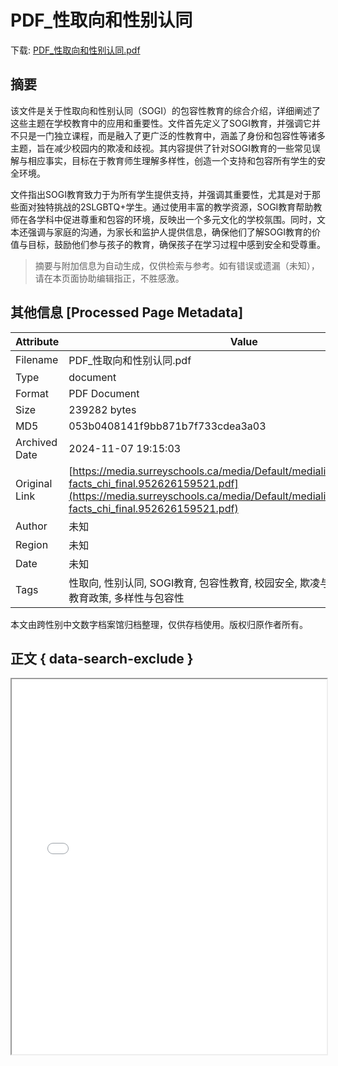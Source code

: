 # PDF_性取向和性别认同

<!-- tcd_download_link -->
下载: <a href="../PDF_性取向和性别认同.pdf" download>PDF_性取向和性别认同.pdf</a>
<!-- tcd_download_link_end -->

## 摘要

<!-- tcd_abstract -->
该文件是关于性取向和性别认同（SOGI）的包容性教育的综合介绍，详细阐述了这些主题在学校教育中的应用和重要性。文件首先定义了SOGI教育，并强调它并不只是一门独立课程，而是融入了更广泛的性教育中，涵盖了身份和包容性等诸多主题，旨在减少校园内的欺凌和歧视。其内容提供了针对SOGI教育的一些常见误解与相应事实，目标在于教育师生理解多样性，创造一个支持和包容所有学生的安全环境。

文件指出SOGI教育致力于为所有学生提供支持，并强调其重要性，尤其是对于那些面对独特挑战的2SLGBTQ+学生。通过使用丰富的教学资源，SOGI教育帮助教师在各学科中促进尊重和包容的环境，反映出一个多元文化的学校氛围。同时，文本还强调与家庭的沟通，为家长和监护人提供信息，确保他们了解SOGI教育的价值与目标，鼓励他们参与孩子的教育，确保孩子在学习过程中感到安全和受尊重。

<!-- tcd_abstract_end -->

> 摘要与附加信息为自动生成，仅供检索与参考。如有错误或遗漏（未知），请在本页面协助编辑指正，不胜感激。

## 其他信息 [Processed Page Metadata]

| Attribute       | Value                                  |
|-----------------|----------------------------------------|
| Filename        | PDF_性取向和性别认同.pdf                             |
| Type            | document                                 |
| Format          | PDF Document                               |
| Size            | 239282 bytes                           |
| MD5             | 053b0408141f9bb871b7f733cdea3a03                                  |
| Archived Date   | 2024-11-07 19:15:03                             |
| Original Link   | [https://media.surreyschools.ca/media/Default/medialib/028_sogi_myths-facts_chi_final.952626159521.pdf](https://media.surreyschools.ca/media/Default/medialib/028_sogi_myths-facts_chi_final.952626159521.pdf)                         |
| Author          | 未知                               |
| Region          | 未知                               |
| Date            | 未知                                 |
| Tags            | 性取向, 性别认同, SOGI教育, 包容性教育, 校园安全, 欺凌与歧视, 2SLGBTQ+, 教育政策, 多样性与包容性                                 |

本文由跨性别中文数字档案馆归档整理，仅供存档使用。版权归原作者所有。


## 正文 { data-search-exclude }

<!-- tcd_main_text -->
<iframe src="../PDF_性取向和性别认同.pdf" width="100%" height="600px">
    <p>无法显示PDF，请下载查看。</p>
</iframe>
<!-- tcd_main_text_end -->

